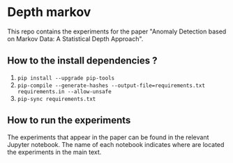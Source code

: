 # Depth markov

This repo contains the experiments for the paper "Anomaly Detection based on Markov Data: A Statistical Depth Approach".

## How to the install dependencies ?

1. `pip install --upgrade pip-tools`
2. `pip-compile --generate-hashes --output-file=requirements.txt requirements.in --allow-unsafe`
3. `pip-sync requirements.txt`

## How to run the experiments

The experiments that appear in the paper can be found in the relevant Jupyter notebook. The name of each notebook indicates where are located the experiments in the main text.

